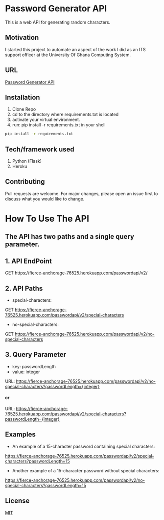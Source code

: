 # Password Generator API

This is a web API for generating random characters.

## Motivation

I started this project to automate an aspect of the work I did as an ITS support officer at the University Of Ghana Computing System.

## URL

[Password Generator API](https://fierce-anchorage-76525.herokuapp.com)

## Installation

1. Clone Repo
2. cd to the directory where requirements.txt is located
3. activate your virtual environment.
4. run: pip install -r requirements.txt in your shell

```bash
pip install -r requirements.txt
```

## Tech/framework used

1. Python (Flask)
2. Heroku

## Contributing

Pull requests are welcome. For major changes, please open an issue first to discuss what you would like to change.

# How To Use The API

## The API has two paths and a single query parameter.

## 1. API EndPoint

GET
https://fierce-anchorage-76525.herokuapp.com/passwordapi/v2/

## 2. API Paths

- special-characters:

GET
https://fierce-anchorage-76525.herokuapp.com/passwordapi/v2/special-characters

- no-special-characters:

GET
https://fierce-anchorage-76525.herokuapp.com/passwordapi/v2/no-special-characters

## 3. Query Parameter

- key: passwordLength
- value: integer

URL:
https://fierce-anchorage-76525.herokuapp.com/passwordapi/v2/no-special-characters?passwordLength={integer}

#### or

URL:
https://fierce-anchorage-76525.herokuapp.com/passwordapi/v2/special-characters?passwordLength={integer}

## Examples

- An example of a 15-character password containing special characters:

https://fierce-anchorage-76525.herokuapp.com/passwordapi/v2/special-characters?passwordLength=15

- Another example of a 15-character password without special characters:

https://fierce-anchorage-76525.herokuapp.com/passwordapi/v2/no-special-characters?passwordLength=15

## License

[MIT](https://choosealicense.com/licenses/mit/)
